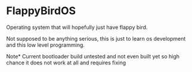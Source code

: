 # FlappyBirdOS
Operating system that will hopefully just have flappy bird.

Not supposed to be anything serious, this is just to learn os development and this low level programming.

Note* Current bootloader build untested and not even built yet so high chance it does not work at all and requires fixing
